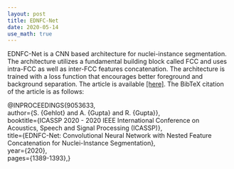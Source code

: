 ```yaml
---
layout: post
title: EDNFC-Net
date: 2020-05-14
use_math: true
---
```


EDNFC-Net is a CNN based architecture for nuclei-instance segmentation. The architecture utilizes a fundamental building block called FCC and uses intra-FCC as well as inter-FCC features concatenation. The architecture is trained with a loss function that encourages better foreground and background separation. 
The article is available <a href="
https://ieeexplore.ieee.org/document/9053633">
[here]</a>. The BibTeX citation of the article is as follows:
<div id="demobox">
@INPROCEEDINGS{9053633, <br>
author={S. {Gehlot} and A. {Gupta} and R. {Gupta}}, <br>
booktitle={ICASSP 2020 - 2020 IEEE International Conference on Acoustics, Speech and Signal Processing (ICASSP)}, <br>
title={EDNFC-Net: Convolutional Neural Network with Nested Feature Concatenation for Nuclei-Instance Segmentation}, <br>
year={2020}, <br>
pages={1389-1393},}
</div>
